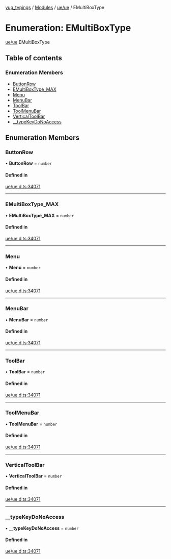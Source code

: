 [yug_typings](../README.md) / [Modules](../modules.md) / [ue/ue](../modules/ue_ue.md) / EMultiBoxType

# Enumeration: EMultiBoxType

[ue/ue](../modules/ue_ue.md).EMultiBoxType

## Table of contents

### Enumeration Members

- [ButtonRow](ue_ue.EMultiBoxType.md#buttonrow)
- [EMultiBoxType\_MAX](ue_ue.EMultiBoxType.md#emultiboxtype_max)
- [Menu](ue_ue.EMultiBoxType.md#menu)
- [MenuBar](ue_ue.EMultiBoxType.md#menubar)
- [ToolBar](ue_ue.EMultiBoxType.md#toolbar)
- [ToolMenuBar](ue_ue.EMultiBoxType.md#toolmenubar)
- [VerticalToolBar](ue_ue.EMultiBoxType.md#verticaltoolbar)
- [\_\_typeKeyDoNoAccess](ue_ue.EMultiBoxType.md#__typekeydonoaccess)

## Enumeration Members

### ButtonRow

• **ButtonRow** = `number`

#### Defined in

[ue/ue.d.ts:34071](https://github.com/YugMetaverse/yug_typings/blob/b7d9b19/ue/ue.d.ts#L34071)

___

### EMultiBoxType\_MAX

• **EMultiBoxType\_MAX** = `number`

#### Defined in

[ue/ue.d.ts:34071](https://github.com/YugMetaverse/yug_typings/blob/b7d9b19/ue/ue.d.ts#L34071)

___

### Menu

• **Menu** = `number`

#### Defined in

[ue/ue.d.ts:34071](https://github.com/YugMetaverse/yug_typings/blob/b7d9b19/ue/ue.d.ts#L34071)

___

### MenuBar

• **MenuBar** = `number`

#### Defined in

[ue/ue.d.ts:34071](https://github.com/YugMetaverse/yug_typings/blob/b7d9b19/ue/ue.d.ts#L34071)

___

### ToolBar

• **ToolBar** = `number`

#### Defined in

[ue/ue.d.ts:34071](https://github.com/YugMetaverse/yug_typings/blob/b7d9b19/ue/ue.d.ts#L34071)

___

### ToolMenuBar

• **ToolMenuBar** = `number`

#### Defined in

[ue/ue.d.ts:34071](https://github.com/YugMetaverse/yug_typings/blob/b7d9b19/ue/ue.d.ts#L34071)

___

### VerticalToolBar

• **VerticalToolBar** = `number`

#### Defined in

[ue/ue.d.ts:34071](https://github.com/YugMetaverse/yug_typings/blob/b7d9b19/ue/ue.d.ts#L34071)

___

### \_\_typeKeyDoNoAccess

• **\_\_typeKeyDoNoAccess** = `number`

#### Defined in

[ue/ue.d.ts:34071](https://github.com/YugMetaverse/yug_typings/blob/b7d9b19/ue/ue.d.ts#L34071)
